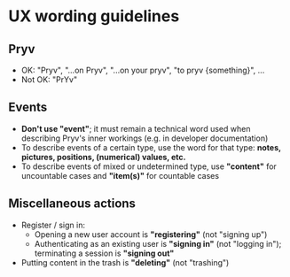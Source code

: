# UX wording guidelines


## Pryv

- OK: "Pryv", "...on Pryv", "...on your pryv", "to pryv {something}", ...
- Not OK: "PrYv"


## Events

- **Don't use "event"**; it must remain a technical word used when describing Pryv's inner workings (e.g. in developer documentation)
- To describe events of a certain type, use the word for that type: **notes, pictures, positions, (numerical) values, etc.**
- To describe events of mixed or undetermined type, use **"content"** for uncountable cases and **"item(s)"** for countable cases


## Miscellaneous actions

- Register / sign in:
    - Opening a new user account is **"registering"** (not "signing up")
    - Authenticating as an existing user is **"signing in"** (not "logging in"); terminating a session is **"signing out"**
- Putting content in the trash is **"deleting"** (not "trashing")

